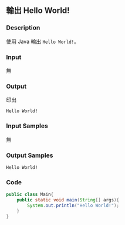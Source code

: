 ## 輸出 Hello World!

### Description
使用 Java 輸出 `Hello World!`。

### Input
無

### Output
印出
```
Hello World!
```

### Input Samples
無

### Output Samples
```
Hello World!
```

### Code
```java
public class Main{
    public static void main(String[] args){
        System.out.println("Hello World!");
    }
}
```